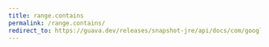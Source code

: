 ```yaml
---
title: range.contains
permalink: /range.contains/
redirect_to: https://guava.dev/releases/snapshot-jre/api/docs/com/google/common/collect/Range.html#contains-C-
---
```

